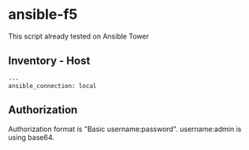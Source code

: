 # ansible-f5
This script already tested on Ansible Tower

## Inventory - Host

```
---
ansible_connection: local
```

## Authorization
Authorization format is "Basic username:password".
username:admin is using base64.